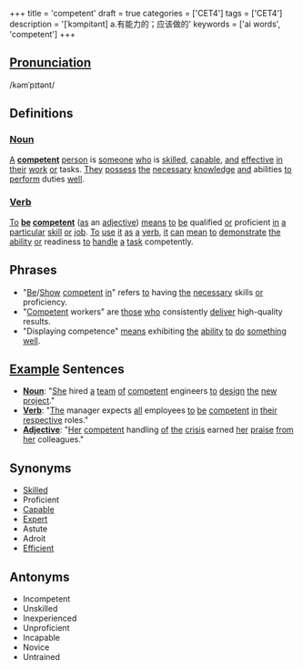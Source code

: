 +++
title = 'competent'
draft = true
categories = ['CET4']
tags = ['CET4']
description = '[ˈkɔmpitənt] a.有能力的；应该做的'
keywords = ['ai words', 'competent']
+++

## [Pronunciation](/post/pronunciation/)
/kəmˈpɪtənt/

## Definitions
### [Noun](/post/noun/)
[A](/post/a/) **[competent](/post/competent/)** [person](/post/person/) is [someone](/post/someone/) [who](/post/who/) is [skilled](/post/skilled/), [capable](/post/capable/), [and](/post/and/) [effective](/post/effective/) [in](/post/in/) [their](/post/their/) [work](/post/work/) [or](/post/or/) tasks. [They](/post/they/) [possess](/post/possess/) [the](/post/the/) [necessary](/post/necessary/) [knowledge](/post/knowledge/) [and](/post/and/) abilities [to](/post/to/) [perform](/post/perform/) duties [well](/post/well/).

### [Verb](/post/verb/)
[To](/post/to/) **[be](/post/be/) [competent](/post/competent/)** ([as](/post/as/) an [adjective](/post/adjective/)) [means](/post/means/) [to](/post/to/) [be](/post/be/) qualified [or](/post/or/) proficient [in](/post/in/) [a](/post/a/) [particular](/post/particular/) [skill](/post/skill/) [or](/post/or/) [job](/post/job/). [To](/post/to/) [use](/post/use/) [it](/post/it/) [as](/post/as/) [a](/post/a/) [verb](/post/verb/), [it](/post/it/) [can](/post/can/) [mean](/post/mean/) [to](/post/to/) [demonstrate](/post/demonstrate/) [the](/post/the/) [ability](/post/ability/) [or](/post/or/) readiness [to](/post/to/) [handle](/post/handle/) [a](/post/a/) [task](/post/task/) competently.

## Phrases
- "[Be](/post/be/)/[Show](/post/show/) [competent](/post/competent/) [in](/post/in/)" refers [to](/post/to/) having [the](/post/the/) [necessary](/post/necessary/) skills [or](/post/or/) proficiency.
- "[Competent](/post/competent/) workers" are [those](/post/those/) [who](/post/who/) consistently [deliver](/post/deliver/) high-quality results.
- "Displaying competence" [means](/post/means/) exhibiting [the](/post/the/) [ability](/post/ability/) [to](/post/to/) [do](/post/do/) [something](/post/something/) [well](/post/well/).

## [Example](/post/example/) Sentences
- **[Noun](/post/noun/)**: "[She](/post/she/) hired [a](/post/a/) [team](/post/team/) [of](/post/of/) [competent](/post/competent/) engineers [to](/post/to/) [design](/post/design/) [the](/post/the/) [new](/post/new/) [project](/post/project/)."
- **[Verb](/post/verb/)**: "[The](/post/the/) manager expects [all](/post/all/) employees [to](/post/to/) [be](/post/be/) [competent](/post/competent/) [in](/post/in/) [their](/post/their/) [respective](/post/respective/) roles."
- **[Adjective](/post/adjective/)**: "[Her](/post/her/) [competent](/post/competent/) handling [of](/post/of/) [the](/post/the/) [crisis](/post/crisis/) earned [her](/post/her/) [praise](/post/praise/) [from](/post/from/) [her](/post/her/) colleagues."

## Synonyms
- [Skilled](/post/skilled/)
- Proficient
- [Capable](/post/capable/)
- [Expert](/post/expert/)
- Astute
- Adroit
- [Efficient](/post/efficient/)

## Antonyms
- Incompetent
- Unskilled
- Inexperienced
- Unproficient
- Incapable
- Novice
- Untrained
